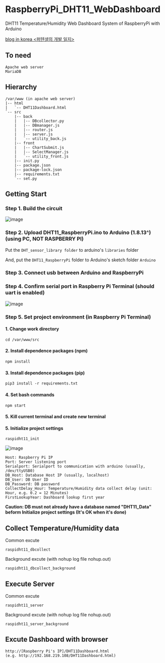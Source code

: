 # RaspberryPi_DHT11_WebDashboard
DHT11 Temperature/Humidity Web Dashboard System of RaspberryPi with Arduino

[blog in korea <퍼텐셜의 개발 일지>](https://blog.naver.com/wjoh0315)

## To need
```
Apache web server
MariaDB
```

## Hierarchy
```
/var/www (in apache web server)
|-- html
|   `-- DHT11Dashboard.html
`-- src
    |-- back
    |   |-- DBcollector.py
    |   |-- DBmanager.js
    |   |-- router.js
    |   |-- server.js
    |   `-- utility_back.js
    |-- front
    |   |-- ChartSubmit.js
    |   |-- SelectManager.js
    |   `-- utility_front.js
    |-- init.py
    |-- package.json
    |-- package-lock.json
    |-- requirements.txt
    `-- set.py
```

## Getting Start
### Step 1. Build the circuit
![image](https://user-images.githubusercontent.com/65387631/122662982-2213ea80-d1d2-11eb-9ebd-d3ed1a0a0b0a.png)

### Step 2. Upload DHT11_RaspberryPi.ino to Arduino (1.8.13^)(using PC, NOT RASPBERRY PI)
Put the ```DHT_sensor_library folder``` to arduino's ```libraries``` folder

And, put the ```DHT11_RaspberryPi``` folder to Arduino's sketch folder ```Arduino```

### Step 3. Connect usb between Arduino and RaspberryPi

### Step 4. Confirm serial port in Raspberry Pi Terminal (should uart is enabled)
![image](https://user-images.githubusercontent.com/65387631/122663656-42927380-d1d7-11eb-9159-300818829f10.png)

### Step 5. Set project environment (in Raspberry Pi Terminal)
#### 1. Change work directory
```
cd /var/www/src
```

#### 2. Install dependence packages (npm)
```
npm install
```

#### 3. Install dependence packages (pip)
```
pip3 install -r requirements.txt
```

#### 4. Set bash commands
```
npm start
```

#### 5. Kill current terminal and create new terminal

#### 5. Initialize project settings
```
raspidht11_init
```
![image](https://user-images.githubusercontent.com/65387631/122674702-4e9b2700-d211-11eb-9819-d90e340336df.png)
```
Host: Raspberry Pi IP
Port: Server listening port
Serialport: Serialport to communication with arduino (usually, /dev/ttyUSB0)
DB_Host: Database Host IP (usually, localhost)
DB_User: DB User ID
DB_Password: DB password
CollectDelay_Hour: Temperature/Humidity data collect delay (unit: Hour, e.g. 0.2 = 12 Minutes)
FirstLookupYear: Dashboard lookup first year 
```
**Caution: DB must not already have a database named "DHT11_Data" beform Initialize project settings (It's OK when it's done)**

## Collect Temperature/Humidity data
Common excute
```
raspidht11_dbcollect
```

Background excute (with nohup log file nohup.out)
```
raspidht11_dbcollect_background
```

## Execute Server
Common excute
```
raspidht11_server
```

Background excute (with nohup log file nohup.out)
```
raspidht11_server_background
```

## Excute Dashboard with browser
```
http://[Raspberry Pi's IP]/DHT11Dashboard.html
(e.g. http://192.168.219.108/DHT11Dashboard.html)
```
